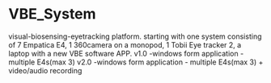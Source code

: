 # VBE_System
visual-biosensing-eyetracking platform.
starting with one system consisting of 7 Empatica E4, 1 360camera on a monopod, 1 Tobii Eye tracker 2, a laptop with a new VBE software APP.
v1.0 -windows form application - multiple E4s(max 3)
v2.0 -windows form application - multiple E4s(max 3) + video/audio recording
